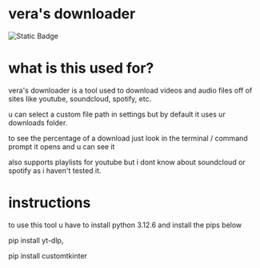 # vera's downloader
![Static Badge](https://img.shields.io/badge/python-%203.12.6-green?link=https%3A%2F%2Fwww.python.org%2Fdownloads%2Frelease%2Fpython-3126%2F)

# what is this used for?

vera's downloader is a tool used to download videos and audio files off of sites like youtube, soundcloud, spotify, etc.

u can select a custom file path in settings but by default it uses ur downloads folder.

to see the percentage of a download just look in the terminal / command prompt it opens and u can see it

also supports playlists for youtube but i dont know about soundcloud or spotify as i haven't tested it.

# instructions

to use this tool u have to install python 3.12.6 and install the pips below

pip install yt-dlp,

pip install customtkinter
